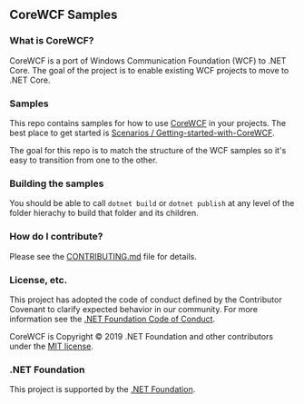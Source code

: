 ## CoreWCF Samples

### What is CoreWCF? 

CoreWCF is a port of Windows Communication Foundation (WCF) to .NET Core. The goal of the project is to enable existing WCF projects to move to .NET Core.

### Samples

This repo contains samples for how to use [CoreWCF](https://github.com/CoreWCF/CoreWCF) in your projects. The best place to get started is [Scenarios / Getting-started-with-CoreWCF](https://github.com/CoreWCF/samples/tree/main/Scenarios/Getting-Started-with-CoreWCF).

The goal for this repo is to match the structure of the WCF samples so it's easy to transition from one to the other.

### Building the samples

You should be able to call `dotnet build` or `dotnet publish` at any level of the folder hierachy to build that folder and its children.

### How do I contribute?

Please see the [CONTRIBUTING.md](CONTRIBUTING.md) file for details.

### License, etc.

This project has adopted the code of conduct defined by the Contributor Covenant to clarify expected behavior in our community.
For more information see the [.NET Foundation Code of Conduct](https://dotnetfoundation.org/code-of-conduct).

CoreWCF is Copyright &copy; 2019 .NET Foundation and other contributors under the [MIT license](LICENSE).

### .NET Foundation

This project is supported by the [.NET Foundation](https://dotnetfoundation.org).
